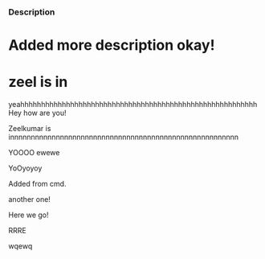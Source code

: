 ### Description

# Added more description okay!

# zeel is in

yeahhhhhhhhhhhhhhhhhhhhhhhhhhhhhhhhhhhhhhhhhhhhhhhhhhhhhhhhh
Hey how are you!

Zeelkumar is innnnnnnnnnnnnnnnnnnnnnnnnnnnnnnnnnnnnnnnnnnnnnnnnnnnnnn

YOOOO
ewewe



YoOyoyoy



Added from cmd.

another one!

Here we go!

RRRE

wqewq
